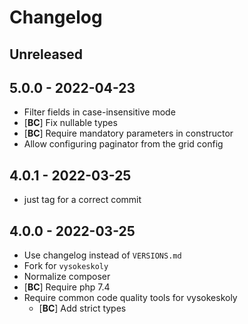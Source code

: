 Changelog
=========

## Unreleased

## 5.0.0 - 2022-04-23
- Filter fields in case-insensitive mode
- [**BC**] Fix nullable types
- [**BC**] Require mandatory parameters in constructor
- Allow configuring paginator from the grid config

## 4.0.1 - 2022-03-25
- just tag for a correct commit

## 4.0.0 - 2022-03-25
- Use changelog instead of `VERSIONS.md`
- Fork for `vysokeskoly`
- Normalize composer
- [**BC**] Require php 7.4
- Require common code quality tools for vysokeskoly
  - [**BC**] Add strict types
